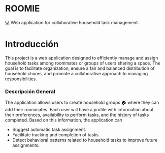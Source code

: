 # ROOMIE
💻 Web application for collaborative household task management.

# Introducción

This project is a web application designed to efficiently manage and assign household tasks among roommates or groups of users sharing a space. 
The goal is to facilitate organization, ensure a fair and balanced distribution of household chores, and promote a collaborative approach to managing responsibilities.

### Descripción General

The application allows users to create household groups 🏠 where they can add their roommates. 
Each user will have a profile with information about their preferences, availability to perform tasks, and the history of tasks completed. 
Based on this information, the application can

- Suggest automatic task assignment.
- Facilitate tracking and completion of tasks.
- Detect behavioral patterns related to household tasks to improve future assignments.
